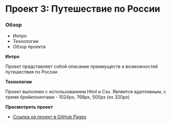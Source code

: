 # Проект 3: Путешествие по России

### Обзор
* Интро
* Технологии
* Обзор проекта

**Интро**

Проект представляет собой описание преимуществ и возможностей путешествия по России

**Технологии**

Проект выполнен с использованием Html и Css.
Является адаптивным, с тремя брейкпоинтами -  1024px, 768px, 500px (ex 320px)

**Просмотреть проект**
* [Ссылка на проект в GitHub Pages](https://fyodorkuznetsov.github.io/russian-travel/index.html)
